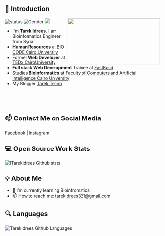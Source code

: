 
## 👋 Introduction

<!--https://user-images.githubusercontent.com/5713670/87202985-820dcb80-c2b6-11ea-9f56-7ec461c497c3.gif-->
<img align='right' src='https://i.imgur.com/oJKLs8M.png' height = "150" width='300"'>

![status](https://img.shields.io/badge/status-up-brightgreen) ![Gender](https://img.shields.io/badge/gender-%F0%9F%A4%B5-lightgrey) ![](https://img.shields.io/badge/Relationship-engaged-red) 

 * I'm **Tarek Idrees**. I am Bioinformatics Engineer from Syria. 
 * **‎Human Resources**‎ at‏ ‏‎[BIO CODE Cairo University](https://www.facebook.com/BioCodeFciCu/)
 * Former **Web Developer** at‎ [TEDx CairoUniversity](https://www.facebook.com/TEDxCairoUni/)
 * **Full stack Web Development** Trainee at [FastKood](https://www.facebook.com/fastkood/)
 * Studies **Bioinformatics** at [Faculty of Computers and Artificial Intelligence Cairo University](https://www.facebook.com/Faculty-of-Computers-and-Artificial-Intelligence-Cairo-University-111736953497657/)
 * My Blogger [Tarek Tecno](https://tarektecno963.blogspot.com.eg/?fbclid=IwAR0MGsM_a2FJYQdtNHCIl6C2JZf_Ys8oHaZU41V_34lNzrtlym_1P_79m50)
 
‎‏

‎‏

## 📫 Contact Me on Social Media

[Facebook][-1] | [Instagram][0] 


 
## 💻 Open Source Work Stats


![lTarekidrees Github stats](https://github-readme-stats.vercel.app/api?username=Tarekidrees&show_icons=true)



## 💡 About Me 

- 🌱 I’m currently learning Bioinfromatics
- 📫 How to reach me: tarekidrees321@gmail.com




## 🔍 Languages
![Tarekidrees Github Languages](https://github-readme-stats.vercel.app/api/top-langs/?username=Tarekidrees&show_icons=true)




[-1]: https://www.facebook.com/tarekidrees2000/
[0]: https://www.instagram.com/tarek_idrees

